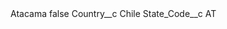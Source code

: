 <?xml version="1.0" encoding="UTF-8"?>
<CustomMetadata xmlns="http://soap.sforce.com/2006/04/metadata" xmlns:xsi="http://www.w3.org/2001/XMLSchema-instance" xmlns:xsd="http://www.w3.org/2001/XMLSchema">
    <label>Atacama</label>
    <protected>false</protected>
    <values>
        <field>Country__c</field>
        <value xsi:type="xsd:string">Chile</value>
    </values>
    <values>
        <field>State_Code__c</field>
        <value xsi:type="xsd:string">AT</value>
    </values>
</CustomMetadata>
